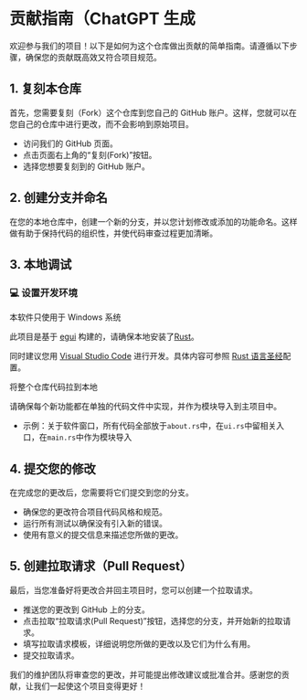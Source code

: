 # 贡献指南（ChatGPT 生成

欢迎参与我们的项目！以下是如何为这个仓库做出贡献的简单指南。请遵循以下步骤，确保您的贡献既高效又符合项目规范。

## 1. 复刻本仓库

首先，您需要复刻（Fork）这个仓库到您自己的 GitHub 账户。这样，您就可以在您自己的仓库中进行更改，而不会影响到原始项目。

- 访问我们的 GitHub 页面。
- 点击页面右上角的“复刻(Fork)”按钮。
- 选择您想要复刻到的 GitHub 账户。

## 2. 创建分支并命名

在您的本地仓库中，创建一个新的分支，并以您计划修改或添加的功能命名。这样做有助于保持代码的组织性，并使代码审查过程更加清晰。

## 3. 本地调试

### 💻 设置开发环境

本软件只使用于 Windows 系统

此项目是基于 [egui](https://github.com/emilk/egui) 构建的，请确保本地安装了[Rust](https://www.rust-lang.org/tools/install)。

同时建议您用 [Visual Studio Code](https://code.visualstudio.com/) 进行开发。具体内容可参照 [Rust 语言圣经](https://course.rs/first-try/intro.html)配置。

将整个仓库代码拉到本地

请确保每个新功能都在单独的代码文件中实现，并作为模块导入到主项目中。

- 示例：关于软件窗口，所有代码全部放于`about.rs`中，在`ui.rs`中留相关入口，在`main.rs`中作为模块导入
 
## 4. 提交您的修改

在完成您的更改后，您需要将它们提交到您的分支。

- 确保您的更改符合项目代码风格和规范。
- 运行所有测试以确保没有引入新的错误。
- 使用有意义的提交信息来描述您所做的更改。

## 5. 创建拉取请求（Pull Request）

最后，当您准备好将更改合并回主项目时，您可以创建一个拉取请求。

- 推送您的更改到 GitHub 上的分支。
- 点击拉取“拉取请求(Pull Request)”按钮，选择您的分支，并开始新的拉取请求。
- 填写拉取请求模板，详细说明您所做的更改以及它们为什么有用。
- 提交拉取请求。

我们的维护团队将审查您的更改，并可能提出修改建议或批准合并。感谢您的贡献，让我们一起使这个项目变得更好！
